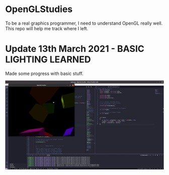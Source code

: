 # OpenGLStudies
To be a real graphics programmer, I need to understand OpenGL really well. This repo will help me track where I left.

# Update 13th March 2021 - BASIC LIGHTING LEARNED

Made some progress with basic stuff.

![alt text](./gifs/specular.gif)
